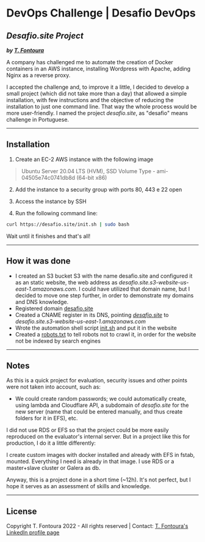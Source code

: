 # DevOps Challenge | Desafio DevOps

## _Desafio.site Project_

**_by [T. Fontoura](https://www.linkedin.com/in/tom-fontoura/)_**

A company has challenged me to automate the creation of Docker containers in an AWS instance, installing Wordpress with Apache, adding Nginx as a reverse proxy.

I accepted the challenge and, to improve it a little, I decided to develop a small project (which did not take more than a day) that allowed a simple installation, with few instructions and the objective of reducing the installation to just one command line. That way the whole process would be more user-friendly. I named the project _desafio.site_, as "desafio" means challenge in Portuguese.

***

## Installation

1. Create an EC-2 AWS instance with the following image

>Ubuntu Server 20.04 LTS (HVM), SSD Volume Type - ami-04505e74c0741db8d (64-bit x86)
2. Add the instance to a security group with ports 80, 443 e 22 open

3. Access the instance by SSH

4. Run the following command line:<br>

```sh
curl https://desafio.site/init.sh | sudo bash
```
Wait until it finishes and that's all!

***

## How it was done

* I created an S3 bucket S3 with the name desafio.site and configured it as an static website, the web address as _desafio.site.s3-website-us-east-1.amazonaws.com_. I could have utilized that domain name, but I decided to move one step further, in order to demonstrate my domains and DNS knowledge.
* Registered domain [desafio.site](https://desafio.site)
* Created a CNAME register in its DNS, pointing [_desafio.site_](https://desafio.site) to _desafio.site.s3-website-us-east-1.amazonaws.com_
* Wrote the automation shell script [init.sh](https://desafio.site/init.sh) and put it in the website
* Created a [robots.txt](https://desafio.site/robots.txt) to tell robots not to crawl it, in order for the website not be indexed by search engines

***

## Notes

As this is a quick project for evaluation, security issues and other points were not taken into account, such as:

* We could create random passwords; we could automatically create, using lambda and Cloudflare API, a subdomain of <i>desafio.site</i> for the new server (name that could be entered manually, and thus create folders for it in EFS), etc.

I did not use RDS or EFS so that the project could be more easily reproduced on the evaluator's internal server. But in a project like this for production, I do it a little differently:


I create custom images with docker installed and already with EFS in fstab, mounted. Everything I need is already in that image.
I use RDS or a master+slave cluster or Galera as db.

Anyway, this is a project done in a short time (~12h). It's not perfect, but I hope it serves as an assessment of skills and knowledge.


***

## License

Copyright T. Fontoura 2022 - All rights reserved |
Contact: [T. Fontoura's LinkedIn profile page](https://www.linkedin.com/in/tom-fontoura/)
